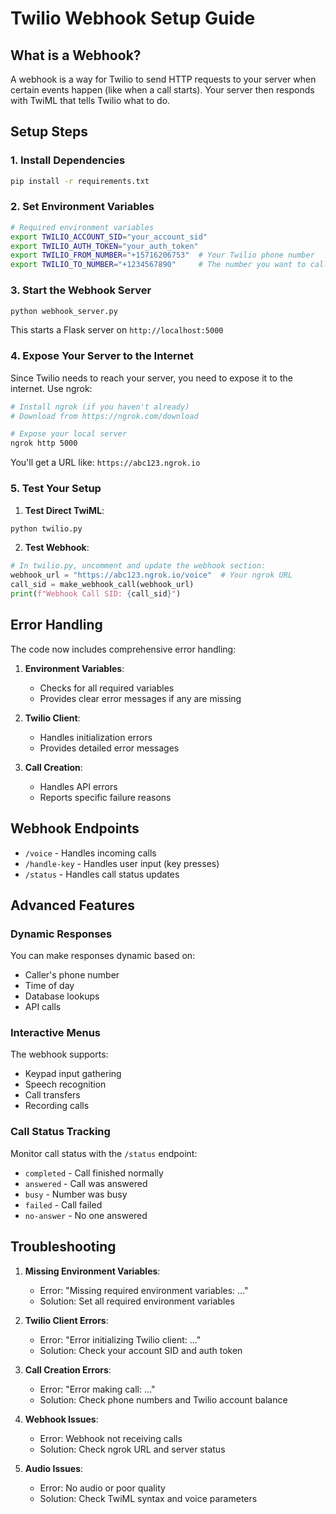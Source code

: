 # Twilio Webhook Setup Guide

## What is a Webhook?

A webhook is a way for Twilio to send HTTP requests to your server when certain events happen (like when a call starts). Your server then responds with TwiML that tells Twilio what to do.

## Setup Steps

### 1. Install Dependencies
```bash
pip install -r requirements.txt
```

### 2. Set Environment Variables
```bash
# Required environment variables
export TWILIO_ACCOUNT_SID="your_account_sid"
export TWILIO_AUTH_TOKEN="your_auth_token"
export TWILIO_FROM_NUMBER="+15716206753"  # Your Twilio phone number
export TWILIO_TO_NUMBER="+1234567890"     # The number you want to call
```

### 3. Start the Webhook Server
```bash
python webhook_server.py
```
This starts a Flask server on `http://localhost:5000`

### 4. Expose Your Server to the Internet
Since Twilio needs to reach your server, you need to expose it to the internet. Use ngrok:

```bash
# Install ngrok (if you haven't already)
# Download from https://ngrok.com/download

# Expose your local server
ngrok http 5000
```

You'll get a URL like: `https://abc123.ngrok.io`

### 5. Test Your Setup

1. **Test Direct TwiML**:
```bash
python twilio.py
```

2. **Test Webhook**:
```python
# In twilio.py, uncomment and update the webhook section:
webhook_url = "https://abc123.ngrok.io/voice"  # Your ngrok URL
call_sid = make_webhook_call(webhook_url)
print(f"Webhook Call SID: {call_sid}")
```

## Error Handling

The code now includes comprehensive error handling:

1. **Environment Variables**:
   - Checks for all required variables
   - Provides clear error messages if any are missing

2. **Twilio Client**:
   - Handles initialization errors
   - Provides detailed error messages

3. **Call Creation**:
   - Handles API errors
   - Reports specific failure reasons

## Webhook Endpoints

- `/voice` - Handles incoming calls
- `/handle-key` - Handles user input (key presses)
- `/status` - Handles call status updates

## Advanced Features

### Dynamic Responses
You can make responses dynamic based on:
- Caller's phone number
- Time of day
- Database lookups
- API calls

### Interactive Menus
The webhook supports:
- Keypad input gathering
- Speech recognition
- Call transfers
- Recording calls

### Call Status Tracking
Monitor call status with the `/status` endpoint:
- `completed` - Call finished normally
- `answered` - Call was answered
- `busy` - Number was busy
- `failed` - Call failed
- `no-answer` - No one answered

## Troubleshooting

1. **Missing Environment Variables**:
   - Error: "Missing required environment variables: ..."
   - Solution: Set all required environment variables

2. **Twilio Client Errors**:
   - Error: "Error initializing Twilio client: ..."
   - Solution: Check your account SID and auth token

3. **Call Creation Errors**:
   - Error: "Error making call: ..."
   - Solution: Check phone numbers and Twilio account balance

4. **Webhook Issues**:
   - Error: Webhook not receiving calls
   - Solution: Check ngrok URL and server status

5. **Audio Issues**:
   - Error: No audio or poor quality
   - Solution: Check TwiML syntax and voice parameters
